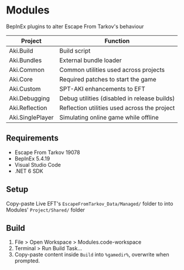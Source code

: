 # Modules

BepInEx plugins to alter Escape From Tarkov's behaviour

**Project**        | **Function**
------------------ | --------------------------------------------
Aki.Build          | Build script
Aki.Bundles        | External bundle loader
Aki.Common         | Common utilities used across projects
Aki.Core           | Required patches to start the game
Aki.Custom         | SPT-AKI enhancements to EFT
Aki.Debugging      | Debug utilities (disabled in release builds)
Aki.Reflection     | Reflection utilities used across the project
Aki.SinglePlayer   | Simulating online game while offline

## Requirements

- Escape From Tarkov 19078
- BepInEx 5.4.19
- Visual Studio Code
- .NET 6 SDK

## Setup

Copy-paste Live EFT's `EscapeFromTarkov_Data/Managed/` folder to into Modules' `Project/Shared/` folder

## Build

1. File > Open Workspace > Modules.code-workspace
2. Terminal > Run Build Task...
3. Copy-paste content inside `Build` into `%gamedir%`, overwrite when prompted.
